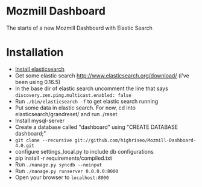 Mozmill Dashboard
=======

The starts of a new Mozmill Dashboard with Elastic Search

Installation
=======
* [Install elasticsearch](/highriseo/Mozmill-Dashboard-4.0/wiki/Using-Elasticsearch)
 * Get some elastic search http://www.elasticsearch.org/download/ (i've been using 0.16.5)
 * In the base dir of elastic search uncomment the line that says `discovery.zen.ping.multicast.enabled: false`
 * Run `./bin/elasticsearch -f` to get elastic search running
* Put some data in elastic search. For now, cd into elasticsearch/grandreset/ and run ./reset
* Install mysql-server
 * Create a database called "dashboard" using "CREATE DATABASE dashboard;"
* `git clone --recursive git://github.com/highriseo/Mozmill-Dashboard-4.0.git`
* configure settings_local.py to include db configurations
* pip install -r requirements/compiled.txt
* Run `./manage.py syncdb --noinput`
* Run `./manage.py runserver 0.0.0.0:8000`
* Open your browser to `localhost:8000`
